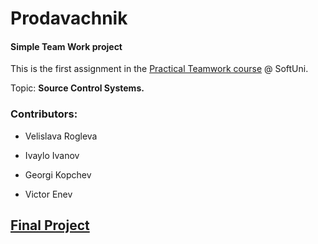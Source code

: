 # Prodavachnik

#### Simple Team Work project  

This is the first assignment in the [Practical Teamwork course]( https://softuni.bg/trainings/1799/practical-teamwork-sept-2017)  @ SoftUni. 


Topic: **Source Control Systems.**
 
  		  
 ### Contributors:	
 
  - Velislava Rogleva
  		  
  - Ivaylo Ivanov		  
  		  
  - Georgi Kopchev
 
  - Victor Enev
  
  ## [Final Project](https://github.com/IvoIvanov77/TravelGuideSoftUniTeamwork) 
 

